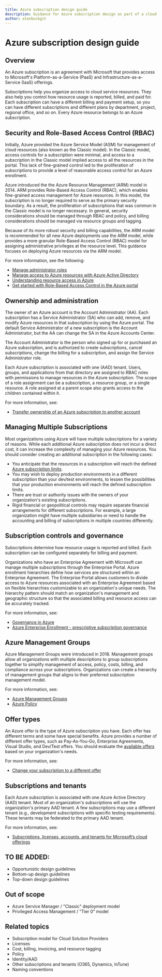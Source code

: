 ```yaml
---
title: Azure subscription design guide
description: Guidance for Azure subscription design as part of a cloud adoption strategy
author: alexbuckgit
---
```


# Azure subscription design guide

## Overview

An Azure subscription is an agreement with Microsoft that provides access to Microsoft's Platform-as-a-Service (PaaS) and Infrastructure-as-a-Service (IaaS) offerings. 

Subscriptions help you organize access to cloud service resources. They also help you control how resource usage is reported, billed, and paid for. Each subscription can have a different billing and payment setup, so you can have different subscriptions and different plans by department, project, regional office, and so on. Every Azure resource belongs to an Azure subscription.

## Security and Role-Based Access Control (RBAC)

Initially, Azure provided the Azure Service Model (ASM) for management of cloud resources (also known as the Classic model). In the Classic model, access controls for a subscription were minimal, and access to a subscription in the Classic model implied access to all the resources in the portal. This lack of fine-grained control led to the proliferation of subscriptions to provide a level of reasonable access control for an Azure enrollment.

Azure introduced the the Azure Resource Management (ARM) model in 2014. ARM provides Role-Based Access Control (RBAC), which enables fine-grained access management for Azure resources. In this model, the subscription is no longer required to serve as the primary security boundary. As a result, the proliferation of subscriptions that was common in the Classic model is no longer necessary. In general, security considerations should be managed through RBAC and policy, and billing considerations should be managed via resource groups and tagging.

Because of its more robust security and billing capabilities, the ARM model is recommended for all new Azure deployments use the ARM model, while provides a more granular Role-Based Access Control (RBAC) model for assigning administrative privileges at the resource level. This guidance focuses on deploying Azure resources via the ARM model.

For more information, see the following:
- [Manage administrator roles](https://docs.microsoft.com/en-us/azure/billing/billing-add-change-azure-subscription-administrator)
- [Manage access to Azure resources with Azure Active Directory](https://docs.microsoft.com/en-us/azure/active-directory/manage-access-to-azure-resources)
- [Understanding resource access in Azure](https://docs.microsoft.com/en-us/azure/active-directory/active-directory-understanding-resource-access)
- [Get started with Role-Based Access Control in the Azure portal](https://docs.microsoft.com/en-us/azure/active-directory/role-based-access-control-what-is)

## Ownership and administration

The owner of an Azure account is the Account Administrator (AA). Each subscription has a Service Administrator (SA) who can add, remove, and modify Azure resources in that subscription by using the Azure portal. The default Service Administrator of a new subscription is the Account Administrator, but the AA can change the SA in the Azure Accounts Center.

The Account Administrator is the person who signed up for or purchased an Azure subscription, and is authorized to create subscriptions, cancel subscriptions, change the billing for a subscription, and assign the Service Administrator role.

Each Azure subscription is associated with one (AAD) tenant. Users, groups, and applications from that directory are assigned to RBAC roles with permissions to manage resources in the Azure subscription. The scope of a role assignment can be a subscription, a resource group, or a single resource. A role assigned at a parent scope also grants access to the children contained within it.

For more information, see:
- [Transfer ownership of an Azure subscription to another account](https://docs.microsoft.com/en-us/azure/billing/billing-subscription-transfer)

## Managing Multiple Subscriptions

Most organizations using Azure will have multiple subscriptions for a variety of reasons. While each additional Azure subscription does not incur a direct cost, it can increase the complexity of managing your Azure resources. You should consider creating an additional subscription in the following cases:
- You anticipate that the resources in a subscription will reach the defined [Azure subscription limits](https://docs.microsoft.com/en-us/azure/azure-subscription-service-limits).
- You may wish to deploy production environments in a different subscription than your dev/test environments, to lessen the possibilities that your production environments will reach the defined subscription limits.
- There are trust or authority issues with the owners of your organization's existing subscriptions.
- Rigid financial or geopolitical controls may require separate financial arrangements for different subscriptions. For example, a large organization might have multiple subsidiaries or need to handle the accounting and billing of subscriptions in multiple countries differently.

## Subscription controls and governance

Subscriptions determine how resource usage is reported and billed. Each subscription can be configured separately for  billing and payment. 

Organizations who have an Enterprise Agreement with Microsoft can manage multiple subscriptions through the Enterprise Portal. Azure enrollment hierarchies define how services are structured within an Enterprise Agreement. The Enterprise Portal allows customers to divide access to Azure resources associated with an Enterprise Agreement based on flexible hierarchies customizable to an organization's unique needs. The hierarchy pattern should match an organization's management and geographic structure so that the associated billing and resource access can be accurately tracked.

For more information, see:
- [Governance in Azure](https://docs.microsoft.com/en-us/azure/security/governance-in-azure#subscription-controls)
- [Azure Enterprise Enrollment - prescriptive subscription governance](https://docs.microsoft.com/en-us/azure/azure-resource-manager/resource-manager-subscription-governance)

## Azure Management Groups

Azure Management Groups were introduced in 2018. Management groups allow all organizations with multiple descriptions to group subscriptions together to simplify management of access, policy, costs, billing, and compliance across your subscriptions. Organizations can create a hierarchy of management groups that aligns to their preferred subscription management model.

For more information, see:
- [Azure Management Groups](https://docs.microsoft.com/en-us/azure/billing/billing-enterprise-mgmt-group-overview)
- [Azure Policy](https://docs.microsoft.com/en-us/azure/azure-policy/azure-policy-introduction)

## Offer types

An Azure offer is the type of Azure subscription you have. Each offer has different terms and some have special benefits. Azure provides a number of different offer types, such as Pay-As-You-Go, Enterprise Agreements, Visual Studio, and Dev/Test offers. You should evaluate the [available offers](https://azure.microsoft.com/en-us/support/legal/offer-details/) based on your organization's needs.

For more information, see:
- [Change your subscription to a different offer](https://docs.microsoft.com/en-us/azure/billing/billing-how-to-switch-azure-offer)

## Subscriptions and tenants

Each Azure subscription is associated with one Azure Active Directory (AAD) tenant. Most of an organization's subscriptions will use the organization's primary AAD tenant. A few subscriptions may use a different tenant (e.g., development subscriptions with specific testing requirements). These tenants may be federated to the primary AAD tenant.  

For more information, see:
- [Subscriptions, licenses, accounts, and tenants for Microsoft’s cloud offerings](https://technet.microsoft.com/en-us/library/mt765146.aspx)

## TO BE ADDED:
- Opportunistic design guidelines
- Bottom-up design guidelines
- Top-down design guidelines

## Out of scope

- Azure Service Manager / "Classic" deployment model
- Privileged Access Management / "Tier 0" model

## Related topics

- Subscription model for Cloud Solution Providers
- Licenses
- Cost, billing, invoicing, and resource tagging
- Policy
- Identity/AAD
- Other subscriptions and tenants (O365, Dynamics, InTune) 
- Naming conventions
